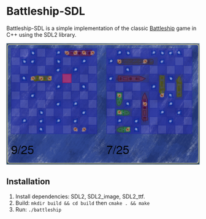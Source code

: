 # Battleship-SDL

Battleship-SDL is a simple implementation of the classic [Battleship](https://en.wikipedia.org/wiki/Battleship_(game)) game in C++ using the SDL2 library.

![Screenshot](screenshot.png)

## Installation

1. Install dependencies: SDL2, SDL2_image, SDL2_ttf.
2. Build: `mkdir build && cd build` then `cmake . && make`
3. Run: `./battleship`
